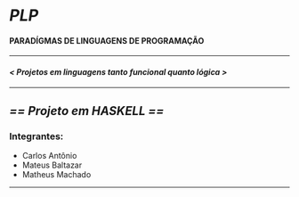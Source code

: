 # *PLP*
#### PARADÍGMAS DE LINGUAGENS DE PROGRAMAÇÃO
---
#### _< Projetos em linguagens tanto funcional quanto lógica >_
---

## *== Projeto em HASKELL ==*
### Integrantes:
   - Carlos Antônio
   - Mateus Baltazar
   - Matheus Machado
---
